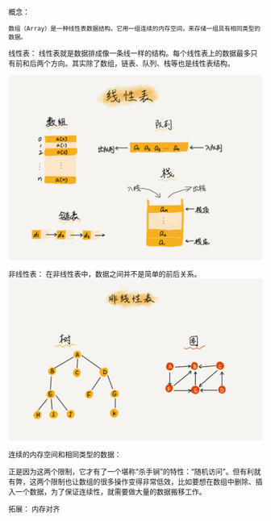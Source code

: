 概念：

    数组（Array）是一种线性表数据结构。它用一组连续的内存空间，来存储一组具有相同类型的数据。

线性表： 线性表就是数据排成像一条线一样的结构。每个线性表上的数据最多只有前和后两个方向。其实除了数组，链表、队列、栈等也是线性表结构。

![图片](./IMG/数组.md/89189258.png)




非线性表： 在非线性表中，数据之间并不是简单的前后关系。![图片](./IMG/数组.md/0f399ade.png)



连续的内存空间和相同类型的数据：

正是因为这两个限制，它才有了一个堪称“杀手锏”的特性：“随机访问”。但有利就有弊，这两个限制也让数组的很多操作变得非常低效，比如要想在数组中删除、插入一个数据，为了保证连续性，就需要做大量的数据搬移工作。

拓展： 内存对齐


